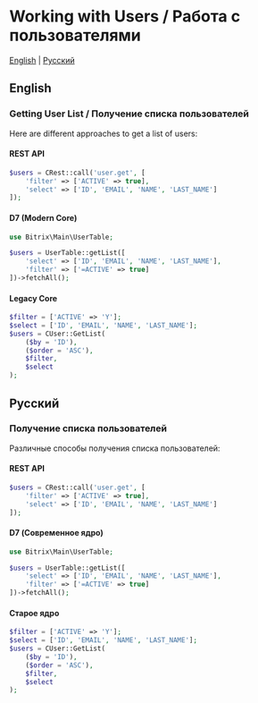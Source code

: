 # Working with Users / Работа с пользователями

[English](#english) | [Русский](#russian)

## English

### Getting User List / Получение списка пользователей

Here are different approaches to get a list of users:

#### REST API
```php
$users = CRest::call('user.get', [
    'filter' => ['ACTIVE' => true],
    'select' => ['ID', 'EMAIL', 'NAME', 'LAST_NAME']
]);
```

#### D7 (Modern Core)
```php
use Bitrix\Main\UserTable;

$users = UserTable::getList([
    'select' => ['ID', 'EMAIL', 'NAME', 'LAST_NAME'],
    'filter' => ['=ACTIVE' => true]
])->fetchAll();
```

#### Legacy Core
```php
$filter = ['ACTIVE' => 'Y'];
$select = ['ID', 'EMAIL', 'NAME', 'LAST_NAME'];
$users = CUser::GetList(
    ($by = 'ID'),
    ($order = 'ASC'),
    $filter,
    $select
);
```

## Русский

### Получение списка пользователей

Различные способы получения списка пользователей:

#### REST API
```php
$users = CRest::call('user.get', [
    'filter' => ['ACTIVE' => true],
    'select' => ['ID', 'EMAIL', 'NAME', 'LAST_NAME']
]);
```

#### D7 (Современное ядро)
```php
use Bitrix\Main\UserTable;

$users = UserTable::getList([
    'select' => ['ID', 'EMAIL', 'NAME', 'LAST_NAME'],
    'filter' => ['=ACTIVE' => true]
])->fetchAll();
```

#### Старое ядро
```php
$filter = ['ACTIVE' => 'Y'];
$select = ['ID', 'EMAIL', 'NAME', 'LAST_NAME'];
$users = CUser::GetList(
    ($by = 'ID'),
    ($order = 'ASC'),
    $filter,
    $select
);
``` 